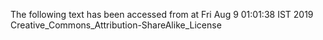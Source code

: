 The following text has been accessed from at Fri Aug 9 01:01:38 IST 2019
Creative_Commons_Attribution-ShareAlike_License
